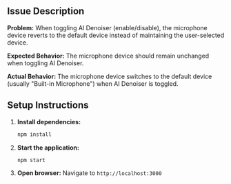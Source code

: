 ## Issue Description

**Problem:** When toggling AI Denoiser (enable/disable), the microphone device reverts to the default device instead of maintaining the user-selected device.

**Expected Behavior:** The microphone device should remain unchanged when toggling AI Denoiser.

**Actual Behavior:** The microphone device switches to the default device (usually "Built-in Microphone") when AI Denoiser is toggled.

## Setup Instructions

1. **Install dependencies:**

   ```bash
   npm install
   ```

2. **Start the application:**

   ```bash
   npm start
   ```

3. **Open browser:** Navigate to `http://localhost:3000`
